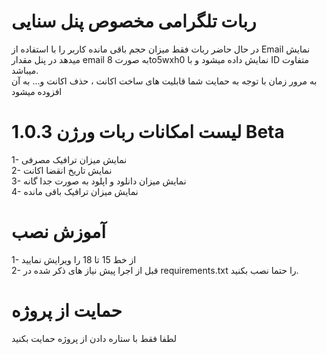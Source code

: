 # ربات تلگرامی مخصوص پنل سنایی
در حال حاضر ربات فقط میزان حجم باقی مانده کاربر را با استفاده از Email نمایش میدهد در پنل مقدار email به صورت 8to5wxh0 نمایش داده میشود و با ID متفاوت میباشد.<br>
به مرور زمان با توجه به حمایت شما قابلیت های ساخت اکانت ، حذف اکانت و... به آن افزوده میشود

# لیست امکانات ربات ورژن 1.0.3 Beta 
1- نمایش میزان ترافیک مصرفی <br> 
2- نمایش تاریخ انقضا اکانت <br>
3- نمایش میزان دانلود و اپلود به صورت جدا گانه<br>
4- نمایش میزان ترافیک باقی مانده <br>

# آموزش نصب
1- از خط 15 تا 18 را ویرایش نمایید <br> 
2- قبل از اجرا پیش نیاز های ذکر شده در requirements.txt را حتما نصب بکنید.
# حمایت از پروژه
لطفا فقط با ستاره دادن از پروژه حمایت بکنید


